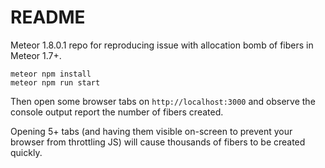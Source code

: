 # README

Meteor 1.8.0.1 repo for reproducing issue with allocation bomb of fibers in Meteor 1.7+.

```
meteor npm install
meteor npm run start
```

Then open some browser tabs on `http://localhost:3000` and observe the console output report the number of fibers created.

Opening 5+ tabs (and having them visible on-screen to prevent your browser from throttling JS) will cause thousands of fibers to be created quickly.
